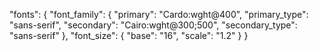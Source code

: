 
  "fonts": {
    "font_family": {
      "primary": "Cardo:wght@400",
      "primary_type": "sans-serif",
      "secondary": "Cairo:wght@300;500",
      "secondary_type": "sans-serif"
    },
    "font_size": {
      "base": "16",
      "scale": "1.2"
    }
  }
